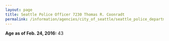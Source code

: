 ```yaml
---
layout: page
title: Seattle Police Officer 7230 Thomas R. Coonradt
permalink: /information/agencies/city_of_seattle/seattle_police_department/copbook/7230/
---
```


**Age as of Feb. 24, 2016:** 43
